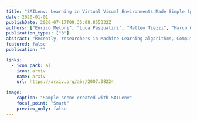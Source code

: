 ```yaml
---
title: "SAILenv: Learning in Virtual Visual Environments Made Simple (pre-print)"
date: 2020-01-01
publishDate: 2020-07-17T09:35:08.855332Z
authors: ["Enrico Meloni", "Luca Pasqualini", "Matteo Tiezzi", "Marco Gori", "Stefano Melacci"]
publication_types: ["3"]
abstract: "Recently, researchers in Machine Learning algorithms, Computer Vision scientists, engineers and others, showed a growing interest in 3D simulators as a mean to artificially create experimental settings that are very close to those in the real world. However, most of the existing platforms to interface algorithms with 3D environments are often designed to setup navigation-related experiments, to study physical interactions, or to handle ad-hoc cases that are not thought to be customized, sometimes lacking a strong photorealistic appearance and an easy-to-use software interface. In this paper, we present a novel platform, SAILenv, that is specifically designed to be simple and customizable, and that allows researchers to experiment visual recognition in virtual 3D scenes. A few lines of code are needed to interface every algorithm with the virtual world, and non-3D-graphics experts can easily customize the 3D environment itself, exploiting a collection of photorealistic objects. Our framework yields pixel-level semantic and instance labeling, depth, and, to the best of our knowledge, it is the only one that provides motion-related information directly inherited from the 3D engine. The client-server communication operates at a low level, avoiding the overhead of HTTP-based data exchanges. We perform experiments using a state-of-the-art object detector trained on real-world images, showing that it is able to recognize the photorealistic 3D objects of our environment. The computational burden of the optical flow compares favourably with the estimation performed using modern GPU-based convolutional networks or more classic implementations. We believe that the scientific community will benefit from the easiness and high-quality of our framework to evaluate newly proposed algorithms in their own customized realistic conditions."
featured: false
publication: ""

links:
  - icon_pack: ai
    icon: arxiv
    name: arXiv
    url: https://arxiv.org/abs/2007.08224

image:
    caption: "Sample scene created with SAILenv"
    focal_point: "Smart"
    preview_only: false
---
```


